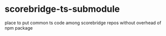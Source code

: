 # scorebridge-ts-submodule
place to put common ts code among scorebridge repos without overhead of npm package
